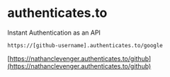 # authenticates.to
Instant Authentication as an API 

```
https://[github-username].authenticates.to/google
```


[https://nathanclevenger.authenticates.to/github](https://nathanclevenger.authenticates.to/github)

